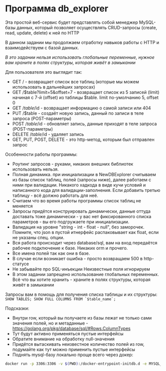 # Программа db_explorer

Эта простой веб-сервис будет представлять собой менеджер MySQL-базы данных, который позволяет осуществлять CRUD-запросы (create, read, update, delete) к ней по HTTP

В данном задании мы продолжаем отработку навыков работы с HTTP и взаимодействуем с базой данных.

*В это задании нельзя использовать глобальные переменные, нужное вам храните в полях структуры, которая живёт в замыкании*

Для пользователя это выглядит так:

* GET / - возвращает список все таблиц (которые мы можем использовать в дальнейших запросах)
* GET /$table?limit=5&offset=7 - возвращает список из 5 записей (limit) начиная с 7-й (offset) из таблицы $table. limit по-умолчанию 5, offset 0
* GET /$table/$id - возвращает информацию о самой записи или 404
* PUT /$table - создаёт новую запись, данный по записи в теле запроса (POST-параметры)
* POST /$table/$id - обновляет запись, данные приходят в теле запроса (POST-параметры)
* DELETE /$table/$id - удаляет запись
* GET, PUT, POST, DELETE - это http-метод, которым был отправлен запрос

Особенности работы программы:

* Роутинг запросов - руками, никаких внешних библиотек использовать нельзя.
* Полная динамика. при инициализации в NewDBExplorer считываем из базы список таблиц, полей (запросы ниже), далее работаем с ними при валидации. Никакого хадкода в виде кучи условий и написанного кода для валидации-заполнения. Если добавить третью таблицу - всё должно работать для неё.
* Считаем что во время работы программы список таблиц не меняется
* Запросы придётся конструировать динамически, данные оттуда доставать тоже динамически - у вас нет фиксированного списка параметров - вы его подгружаете при инициализации.
* Валидация на уровне "string - int - float - null", без заморочек. Помните, что json в пустой итнерфейс распаковывает как float, если не указаны спец. опции.
* Вся работа происходит через database/sql, вам на вход передаётся рабочее подключение к базе. Никаких orm и прочего.
* Все имена полей так как они в базе.
* В случае если возникает ошибка - просто возвращаем 500 в http-статусе
* Не забывайте про SQL-инъекции
Неизвестные поля игнорируем
* В этом задании запрещено использование глобальных переменных. Всё что вы хотите хранить - храните в полях структуры, которая живёт в замыкании

Запросы вам в помощь для получения списка таблицы и их структуры:
``
SHOW TABLES;
SHOW FULL COLUMNS FROM `$table_name`;
``

Подсказки:

* Внутри row, который вы получаете из базы лежат не только сами значения полей, но и метаданные - <https://golang.org/pkg/database/sql/#Rows.ColumnTypes>
* Тут будут активно применяться пустые интерфейсы
* Обратите внимание на обработку null-значения
* Придётся вытаскивать неизвестное количество полей из row, подумайте как тут можно применить пустые интерфейсы
* Поднять mysql-базу локально проще всего через докер:

```bash
docker run -p 3306:3306 -v $(PWD):/docker-entrypoint-initdb.d -e MYSQL_ROOT_PASSWORD=1234 -e MYSQL_DATABASE=golang -d mysql
```
